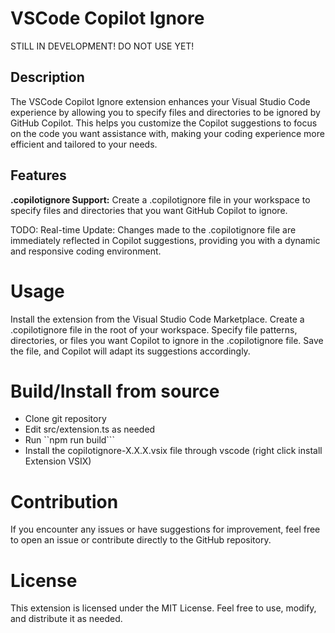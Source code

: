 # VSCode Copilot Ignore

STILL IN DEVELOPMENT! DO NOT USE YET!

## Description
The VSCode Copilot Ignore extension enhances your Visual Studio Code experience by allowing you to specify files and directories to be ignored by GitHub Copilot. This helps you customize the Copilot suggestions to focus on the code you want assistance with, making your coding experience more efficient and tailored to your needs.

## Features
**.copilotignore Support:** Create a .copilotignore file in your workspace to specify files and directories that you want GitHub Copilot to ignore.

TODO: Real-time Update: Changes made to the .copilotignore file are immediately reflected in Copilot suggestions, providing you with a dynamic and responsive coding environment.

# Usage
Install the extension from the Visual Studio Code Marketplace.
Create a .copilotignore file in the root of your workspace.
Specify file patterns, directories, or files you want Copilot to ignore in the .copilotignore file.
Save the file, and Copilot will adapt its suggestions accordingly.

# Build/Install from source
- Clone git repository
- Edit src/extension.ts as needed
- Run ``npm run build```
- Install the copilotignore-X.X.X.vsix file through vscode (right click install Extension VSIX) 

# Contribution
If you encounter any issues or have suggestions for improvement, feel free to open an issue or contribute directly to the GitHub repository.

# License
This extension is licensed under the MIT License. Feel free to use, modify, and distribute it as needed.
